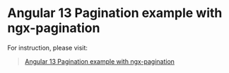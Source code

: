 # Angular 13 Pagination example with ngx-pagination

For instruction, please visit:
> [Angular 13 Pagination example with ngx-pagination](https://www.bezkoder.com/angular-13-pagination-ngx//)
